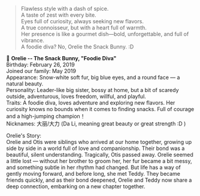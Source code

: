 > Flawless style with a dash of spice.  
A taste of zest with every bite.  
Eyes full of curiosity, always seeking new flavors.  
A true connoisseur, but with a heart full of warmth.  
Her presence is like a gourmet dish—bold, unforgettable, and full of vibrance.  
A foodie diva? No, Orelie the Snack Bunny. :D  

🐰 **Orelie -- The Snack Bunny, "Foodie Diva"**  
Birthday: February 26, 2019    
Joined our family: May 2019    
Appearance: Snow-white soft fur, big blue eyes, and a round face — a natural beauty.    
Personality: Leader-like big sister, bossy at home, but a bit of scaredy outside, adventurous, loves freedom, willful, and playful.  
Traits: A foodie diva, loves adventure and exploring new flavors. Her curiosity knows no bounds when it comes to finding snacks. Full of courage and a high-jumping champion！  
Nicknames: 大丽/大力 (Da Li, meaning great beauty or great strength :D )   
 
Orelie's Story:  
Orelie and Otis were siblings who arrived at our home together, growing up side by side in a world full of love and companionship. Their bond was a beautiful, silent understanding. Tragically, Otis passed away. Orelie seemed a little lost — without her brother to groom her, her fur became a bit messy, and something subtle in her rhythm had changed. But life has a way of gently moving forward, and before long, she met Teddy. They became friends quickly, and as their bond deepened, Orelie and Teddy now share a deep connection, embarking on a new chapter together.
